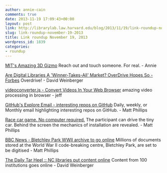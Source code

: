 ```yaml
---
author: annie-cain
comments: true
date: 2013-11-19 17:09:43+00:00
layout: post
link: http://librarylab.law.harvard.edu/blog/2013/11/19/link-roundup-november-19-2013/
slug: link-roundup-november-19-2013
title: Link roundup November 19, 2013
wordpress_id: 1839
categories:
- roundup
---
```


[MIT's Amazing 3D Gizmo](http://mentalfloss.com/article/53664/mits-amazing-3d-gizmo)
Reach out and touch someone.  For real. - Annie

[Are Digital Libraries A 'Winner-Takes-All' Market? OverDrive Hopes So - Forbes](http://www.forbes.com/sites/avaseave/2013/11/18/are-digital-libraries-a-winner-takes-all-market-overdrive-hopes-so/)
Overdrive! - David Weinberger

[videoconverter.js - Convert Videos In Your Web Browser](http://bgrins.github.io/videoconverter.js/)
amazing video processing in browser - jeff

[GitHub's Explore Email - interesting repos on GitHub](https://github.com/explore/subscribe)
Daily, weekly, or Monthly email highlighting interesting repos on GitHub. - Matt Phillips

[Race car game. No computer required.](http://wearemedienkuenstler.com/auto.html)
The participant can drive the tiny car. Behind the screen the mechanics of installation are revealed. - Matt Phillips

[BBC News - Bletchley Park WWII archive to go online](http://www.bbc.co.uk/news/10239623)
Millions of documents stored at the World War II code-breaking centre, Bletchley Park, are set to be digitised - Matt Phillips

[The Daily Tar Heel :: NC libraries put content online](http://www.dailytarheel.com/article/2013/11/nc-libraries-put-content-online)
Content from 100 institutions goes online - David Weinberger
